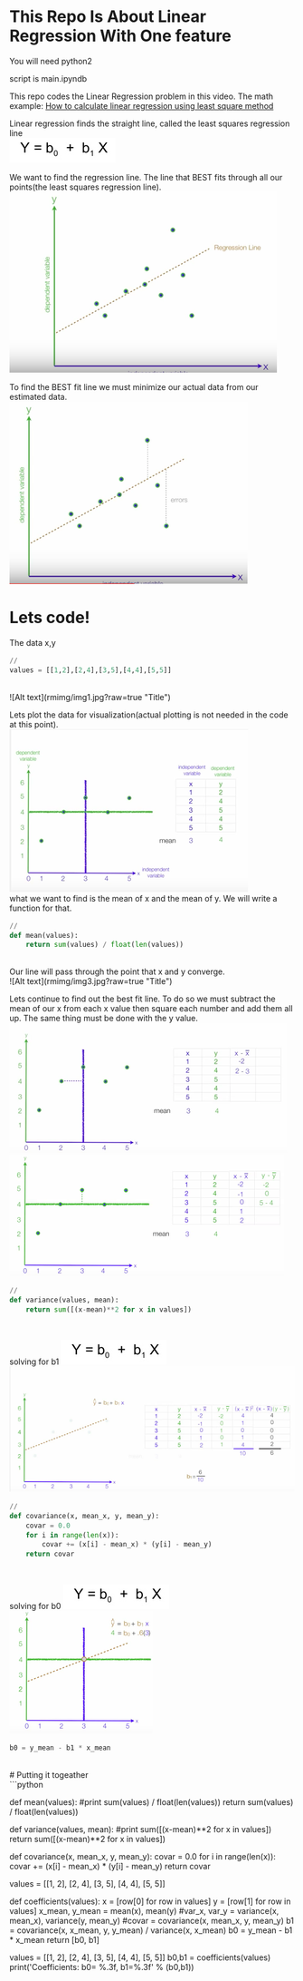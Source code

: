 # This Repo Is About Linear Regression With One feature

You will need python2<br />

script is main.ipyndb<br />

This repo codes the Linear Regression problem in this video.
The math example:
[How to calculate linear regression using least square method](https://www.youtube.com/watch?v=JvS2triCgOY&t=343s "How to calculate linear regression using least square method")

Linear regression finds the straight line, called the least squares regression line<br />
![Alt text](rmimg/img6.jpg?raw=true "Title")<br />

We want to find the regression line. The line that BEST fits through all our points(the least squares regression line).
![Alt text](rmimg/img4.jpg?raw=true "Title")<br />

To find the BEST fit line we must minimize our actual data from our estimated data.
![Alt text](rmimg/img5.jpg?raw=true "Title")<br />


# Lets code!

The data x,y
```python
//
values = [[1,2],[2,4],[3,5],[4,4],[5,5]]
```
<br />
![Alt text](rmimg/img1.jpg?raw=true "Title")<br />


Lets plot the data for visualization(actual plotting is not needed in the code at this point).
![Alt text](rmimg/img2.jpg?raw=true "Title")<br />
what we want to find is the mean of x and the mean of y.
We will write a function for that.
```python
//
def mean(values):
    return sum(values) / float(len(values))     
```
<br />
Our line will pass through the point that x and y converge. <br />
![Alt text](rmimg/img3.jpg?raw=true "Title")

Lets continue to find out the best fit line. To do so we must subtract the mean of our x from each x value then square each number and add them all up. The same thing must be done with the y value. <br />
![Alt text](rmimg/im7.jpg?raw=true "Title")<br />
![Alt text](rmimg/img8.jpg?raw=true "Title")<br />

```python
//
def variance(values, mean):
    return sum([(x-mean)**2 for x in values])   
```
<br />

solving for b1
![Alt text](rmimg/img6.jpg?raw=true "Title")<br />
![Alt text](rmimg/img10.jpg?raw=true "Title")<br />
```python
//
def covariance(x, mean_x, y, mean_y):
    covar = 0.0
    for i in range(len(x)):
        covar += (x[i] - mean_x) * (y[i] - mean_y)
    return covar
```
<br />

solving for b0
![Alt text](rmimg/img6.jpg?raw=true "Title")<br />
![Alt text](rmimg/img12.jpg?raw=true "Title")<br />
```python
b0 = y_mean - b1 * x_mean
```
<br />
# Putting it togeather
<br/>
```python

def mean(values):
    #print sum(values) / float(len(values))
    return sum(values) / float(len(values))


def variance(values, mean):
    #print sum([(x-mean)**2 for x in values])
    return sum([(x-mean)**2 for x in values])


def covariance(x, mean_x, y, mean_y):
    covar = 0.0
    for i in range(len(x)):
        covar += (x[i] - mean_x) * (y[i] - mean_y)
    return covar

values = [[1, 2], [2, 4], [3, 5], [4, 4], [5, 5]]

def coefficients(values):
    x = [row[0] for row in values]
    y = [row[1] for row in values]
    x_mean, y_mean = mean(x), mean(y)
    #var_x, var_y = variance(x, mean_x), variance(y, mean_y)
    #covar = covariance(x, mean_x, y, mean_y)
    b1 = covariance(x, x_mean, y, y_mean) / variance(x, x_mean)
    b0 = y_mean - b1 * x_mean
    return [b0, b1]

values = [[1, 2], [2, 4], [3, 5], [4, 4], [5, 5]]
b0,b1 = coefficients(values)
print('Coefficients: b0= %.3f, b1=%.3f' % (b0,b1))
```
